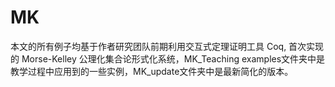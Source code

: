 # MK
本文的所有例子均基于作者研究团队前期利用交互式定理证明工具 Coq, 首次实现的 Morse-Kelley 公理化集合论形式化系统，MK_Teaching examples文件夹中是教学过程中应用到的一些实例，MK_update文件夹中是最新简化的版本。
